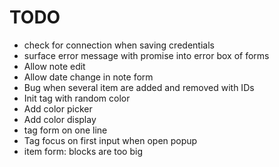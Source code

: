 # TODO

* check for connection when saving credentials
* surface error message with promise into error box of forms
* Allow note edit
* Allow date change in note form
* Bug when several item are added and removed with IDs
* Init tag with random color
* Add color picker
* Add color display
* tag form on one line
* Tag focus on first input when open popup
* item form: blocks are too big